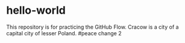 # hello-world
This repository is for practicing the GitHub Flow.
Cracow is a city of a capital city of lesser Poland.
#peace
change 2 
